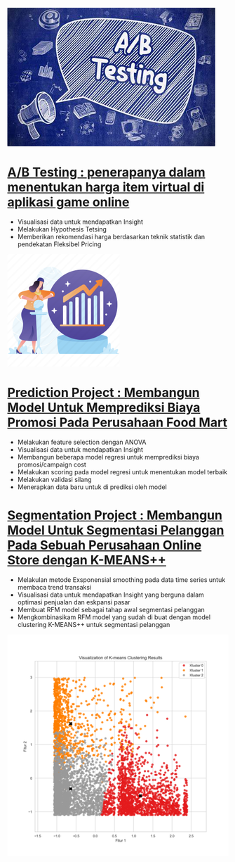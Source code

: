 ![](/images/OIP.jpeg)

# [A/B Testing : penerapanya dalam menentukan harga item virtual di aplikasi game online](https://github.com/bayunugrozzz/analiytics-project/blob/main/bayu%20_%20A_B%20%20testing%20for%20pricing%20recomendation.ipynb)
* Visualisasi data untuk mendapatkan Insight
* Melakukan Hypothesis Tetsing
* Memberikan rekomendasi harga berdasarkan teknik statistik dan pendekatan Fleksibel Pricing 

![](/images/8601246.png)
# [Prediction Project : Membangun Model Untuk Memprediksi Biaya Promosi Pada Perusahaan Food Mart](https://github.com/bayunugrozzz/analiytics-project/blob/main/FOODMART_CAMPAIGN%20COST%20PREDICTION.ipynb)
* Melakukan feature selection dengan ANOVA
* Visualisasi data untuk mendapatkan Insight
* Membangun beberapa model regresi untuk memprediksi biaya promosi/campaign cost
* Melakukan scoring pada model regresi untuk menentukan model terbaik
* Melakukan validasi silang
* Menerapkan data baru untuk di prediksi oleh model


# [Segmentation Project : Membangun Model Untuk Segmentasi Pelanggan Pada Sebuah Perusahaan Online Store dengan K-MEANS++](https://github.com/bayunugrozzz/analiytics-project/blob/main/onlinestore_segmentation-jupyternotebook.ipynb)
* Melakulan metode Exsponensial smoothing pada data time series untuk membaca trend transaksi
* Visualisasi data untuk mendapatkan Insight yang berguna dalam optimasi penjualan dan eskpansi pasar
* Membuat RFM model sebagai tahap awal segmentasi pelanggan
* Mengkombinasikam RFM model yang sudah di buat dengan model clustering K-MEANS++ untuk segmentasi pelanggan

![](images/kmeans%2B%2Bclustering.png)
